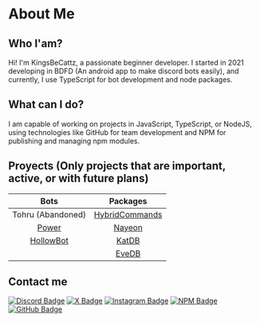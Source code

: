 # About Me 
## Who I'am?
Hi! I'm KingsBeCattz, a passionate beginner developer. I started in 2021 developing in BDFD (An android app to make discord bots easily), and currently, I use TypeScript for bot development and node packages.

## What can I do?
I am capable of working on projects in JavaScript, TypeScript, or NodeJS, using technologies like GitHub for team development and NPM for publishing and managing npm modules.

## Proyects **(Only projects that are important, active, or with future plans)**
| Bots | Packages |
|:-:|:-:|
| Tohru (Abandoned) | [HybridCommands](https://www.npmjs.com/package/hybridcommands) | 
| [Power](https://discord.com/api/oauth2/authorize?client_id=1128150135927484456&permissions=8&scope=applications.commands%20bot) | [Nayeon](https://www.npmjs.com/package/nayeon) |
| [HollowBot](https://discord.com/oauth2/authorize?client_id=1242379095862415360&permissions=8&integration_type=0&scope=bot+applications.commands) | [KatDB](https://www.npmjs.com/package/katdb) |
| | [EveDB](https://www.npmjs.com/package/@kingbecats/evedb) |

## Contact me
<a href="https://discord.com/users/1125490330679115847"><img src="https://img.shields.io/badge/-Discord-000000?labelColor=5568f2&logo=discord&logoColor=ffffff" alt="Discord Badge"/></a>
<a href="https://x.com/kingsbcats"><img src="https://img.shields.io/badge/-Twitter-000000?labelColor=000000&logo=x&logoColor=ffffff" alt="X Badge"/></a>
<a href="https://instagram.com/kingsbcattz"><img src="https://img.shields.io/badge/-Instagram-000000?labelColor=E4405F&logo=instagram&logoColor=ffffff" alt="Instagram Badge"/></a>
<a href="https://npmjs.com/~kingbecats/"><img src="https://img.shields.io/badge/-NPM-000000?labelColor=cd0000&logo=npm&logoColor=ffffff" alt="NPM Badge"/></a>
<a href="https://github.com/KingsBeCattz/"><img src="https://img.shields.io/badge/-GitHub-000000?logo=github&logoColor=ffffff" alt="GitHub Badge"/></a>

